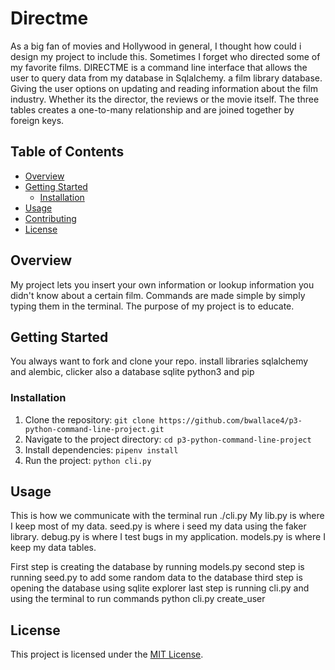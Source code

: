 # Directme


As a big fan of movies and Hollywood in general, I thought how could i design my project to include this. Sometimes I forget who directed some of my favorite films. 
DIRECTME is a command line interface that allows the user to query data from my database in Sqlalchemy. a film library database. Giving the user options on updating and reading information about the film industry. Whether its the director, the reviews or the movie itself. The three tables creates a one-to-many relationship and are joined together by foreign keys. 

## Table of Contents

- [Overview](#overview)
- [Getting Started](#getting-started)
  - [Installation](#installation)
- [Usage](#usage)
- [Contributing](#contributing)
- [License](#license)

## Overview
My project lets you insert your own information or lookup information you didn't know about a certain film. Commands are made simple by simply typing them in the terminal. The purpose of my project is to educate. 


## Getting Started
You always want to fork and clone your repo. install libraries sqlalchemy and alembic, clicker 
also a database sqlite 
python3 and pip 


### Installation

1. Clone the repository: `git clone https://github.com/bwallace4/p3-python-command-line-project.git`
2. Navigate to the project directory: `cd p3-python-command-line-project`
3. Install dependencies: `pipenv install`
4. Run the project: `python cli.py` 

## Usage

This is how we communicate with the terminal run  ./cli.py
My lib.py is where I keep most of my data.
seed.py is where i seed my data using the faker library.
debug.py is where I test bugs in my application.
models.py is where I keep my data tables.

First step is creating the database by running models.py
second step is running seed.py to add some random data to the database
third step is opening the database using sqlite explorer
last step is running cli.py and using the terminal to run commands
python cli.py create_user


## License

This project is licensed under the [MIT License](LICENSE).

